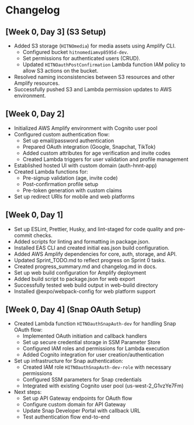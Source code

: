 # Changelog

## [Week 0, Day 3] (S3 Setup)

- Added S3 storage (`HITNOmedia`) for media assets using Amplify CLI.
  - Configured bucket `hitnomediamvp8595d-dev`.
  - Set permissions for authenticated users (CRUD).
  - Updated `HITNOauthPostConfirmation` Lambda function IAM policy to allow S3 actions on the bucket.
- Resolved naming inconsistencies between S3 resources and other Amplify resources.
- Successfully pushed S3 and Lambda permission updates to AWS environment.

## [Week 0, Day 2]

- Initialized AWS Amplify environment with Cognito user pool
- Configured custom authentication flow:
  - Set up email/password authentication
  - Prepared OAuth integration (Google, Snapchat, TikTok)
  - Added custom attributes for age verification and invite codes
  - Created Lambda triggers for user validation and profile management
- Established hosted UI with custom domain (auth-hnnt-app)
- Created Lambda functions for:
  - Pre-signup validation (age, invite code)
  - Post-confirmation profile setup
  - Pre-token generation with custom claims
- Set up redirect URIs for mobile and web platforms

## [Week 0, Day 1]

- Set up ESLint, Prettier, Husky, and lint-staged for code quality and pre-commit checks.
- Added scripts for linting and formatting in package.json.
- Installed EAS CLI and created initial eas.json build configuration.
- Added AWS Amplify dependencies for core, auth, storage, and API.
- Updated Sprint_TODO.md to reflect progress on Sprint 0 tasks.
- Created progress_summary.md and changelog.md in docs.
- Set up web build configuration for Amplify deployment
- Added build script to package.json for web export
- Successfully tested web build output in web-build directory
- Installed @expo/webpack-config for web platform support

## [Week 0, Day 4] (Snap OAuth Setup)

- Created Lambda function `HITNOauthSnapAuth-dev` for handling Snap OAuth flow:
  - Implemented OAuth initiation and callback handlers
  - Set up secure credential storage in SSM Parameter Store
  - Configured IAM roles and permissions for Lambda execution
  - Added Cognito integration for user creation/authentication
- Set up infrastructure for Snap authentication:
  - Created IAM role `HITNOauthSnapAuth-dev-role` with necessary permissions
  - Configured SSM parameters for Snap credentials
  - Integrated with existing Cognito user pool (us-west-2_G1vzYe7Fm)
- Next steps:
  - Set up API Gateway endpoints for OAuth flow
  - Configure custom domain for API Gateway
  - Update Snap Developer Portal with callback URL
  - Test authentication flow end-to-end 